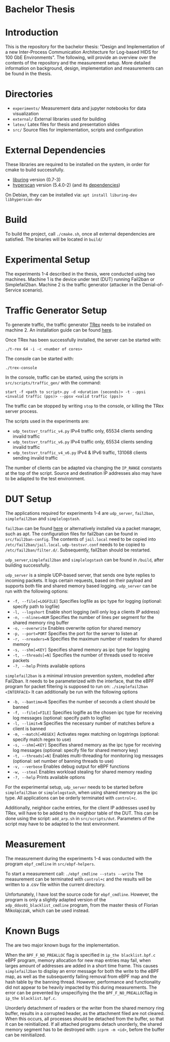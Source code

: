 # Bachelor Thesis

# Introduction
This is the repository for the bachelor thesis:  "Design and Implementation of a new Inter-Process Communication Architecture for Log-based HIDS for 100 GbE Environments".
The following, will provide an overview over the contents of the repository and the measurement setup.
More detailed information on background, design, implementation and measurements can be found in the thesis.

# Directories
- `experiments/` Measurement data and jupyter notebooks for data visualization
- `external/` External libraries used for building
- `latex/` Latex files for thesis and presentation slides
- `src/` Source files for implementation, scripts and configuration

# External Dependencies
These libraries are required to be installed on the system, in order for cmake to build
successfully. 
- [liburing](https://github.com/axboe/liburing) version (0.7-3)
- [hyperscan](https://github.com/intel/hyperscan) version (5.4.0-2) (and its [dependencies](https://intel.github.io/hyperscan/dev-reference/getting_started.html#)) 

On Debian, they can be installed via: `apt install liburing-dev libhyperscan-dev` 

# Build
To build the project, call `./cmake.sh`, once all external dependencies are satisfied. The binaries will be located in `build/`

# Experimental Setup

The experiments 1-4 described in the thesis, were conducted using two machines. Machine 1 is the device under test (DUT)
running Fail2ban or Simplefail2ban. Machine 2 is the traffic generator (attacker in the Denial-of-Service scenario).

# Traffic Generator Setup
To generate traffic, the traffic generator [TRex](https://trex-tgn.cisco.com/) needs to be installed on machine 2. An installation guide can be found [here](https://trex-tgn.cisco.com/trex/doc/trex_manual.html#_download_and_installation). 

Once TRex has been successfully installed, the server can be started with:

`./t-rex 64 -i -c <number of cores>`

The console can be started with:

`./trex-console`

In the console, traffic can be started, using the scripts in `src/scripts/traffic_gen/` with the command:

`start -f <path to script>.py -d <duration (seconds)> -t --ppsi <invalid traffic (pps)> --ppsv <valid traffic (pps)>`

The traffic can be stopped by writing `stop` to the console, or killing the TRex server process.

The scripts used in the experiments are:
- `udp_testsvr_traffic_v4.py` IPv4 traffic only, 65534 clients sending invalid traffic
- `udp_testsvr_traffic_v6.py` IPv4 traffic only, 65534 clients sending invalid traffic
- `udp_testsvr_traffic_v4_v6.py` IPv4 & IPv6 traffic, 131068 clients sending invalid traffic

The number of clients can be adapted via changing the `IP_RANGE` constants at the top of the script. 
Source and destination IP addresses also may have to be adapted to the test environment.

# DUT Setup

The applications required for experiments 1-4 are `udp_server`, `fail2ban`, `simplefail2ban` and `simplelogstash`.

`fail2ban` can be found [here](https://github.com/fail2ban/fail2ban) or alternatively installed via a packet manager, such as apt.
The configuration files for fail2ban can be found in `src/fail2ban-config`. The contents of `jail.local` need to be copied into
`/etc/fail2ban/jail.local`. `udp-testsvr.conf` needs to be copied to `/etc/fail2ban/filter.d/`. Subsequently, fail2ban should be restarted.

`udp_server`,`simplefail2ban` and `simplelogstash` can be found in `/build`, after building successfully.

`udp_server` is a simple UDP-based server, that sends one byte replies to incoming packets. It logs certain requests, based on their payload and supports both file and shared memory based logging. `udp_server` can be run with the following options:
- `-f, --file[=LOGFILE]`       Specifies logfile as ipc type for logging (optional: specify path to logfile)
- `-l, --logshort`             Enable short logging (will only log a clients IP
                             address)
-  `-n, --nlines=NUM`          Specifies the number of lines per segment for the    shared memory ring buffer
-  `-o, --overwrite`            Enables overwrite option for shared memory
-  `-p, --port=PORT`            Specifies the port for the server to listen at
-  `-r, --nreaders=N`           Specifies the maximum number of readers for shared memory
-  `-s, --shm[=KEY]`            Specifies shared memory as ipc type for logging
-  `-t, --threads[=N]`          Specifies the number of threads used to receive packets
-  `-?, --help`                 Prints available options

`simplefail2ban` is a minimal intrusion prevention system, modelled after Fail2ban.
It needs to be parameterized with the interface, that the eBPF program for packet filtering is supposed
to run on: `./simplefail2ban <INTERFACE>`
It can additionally be run with the following options
- `-b, --bantime=N`            Specifies the number of seconds a client should be banned
- `-f, --file[=FILE]`          Specifies logifle as the chosen ipc type for receiving log messages (optional:
                             specify path to logfile)
- `-l, --limit=N`              Specifies the necessary number of matches before a client is banned
- `-m, --match[=REGEX]`        Activates regex matching on logstrings (optional:
                             specify match regex to use)
- `-s, --shm[=KEY]`            Specifies shared memory as the ipc type for receiving log messages (optional:
                             specify file for shared memory key)
- `-t, --threads[=N]`          Enables multi-threading for monitoring log messages (optional: set number of
                             banning threads to use)
- `-v, --verbose`              Enables debug output for eBPF functions
- `-w, --steal`                Enables workload stealing for shared memory reading
- `-?, --help`                 Prints available options

For the experimental setup, `udp_server` needs to be started before `simplefail2ban` or `simplelogstash`,
when using shared memory as the ipc type. All applications can be orderly terminated 
with `control+c`.

Additionally, neighbor cache entries, for the client IP addresses used by TRex, will have to be added to the neighbor table of the DUT. This can be done using the script:
`add_arp.sh` in `src/scripts/dut`. Parameters of the script may have to be adapted 
to the test environment.


# Measurement
The measurement during the experiments 1-4 was conducted with the program `ebpf_cmdline` in `src/ebpf-helpers`. 

To start a measurement call:
`./ebpf_cmdline --stats --write`
The measurement can be terminated with `control+c` and the results will be written to a .csv file within the current directory.

Unfortunately, I have lost the source code for `ebpf_cmdline`. However, the program is only a slightly adapted version of the `xdp_ddos01_blacklist_cmdline` program, from
the master thesis of Florian Mikolajczak, which can be used instead.

# Known Bugs
The are two major known bugs for the implementation. 

When the `BPF_F_NO_PREALLOC`
flag is specified in `ip_the blacklist.bpf.c` eBPF program, memory allocation for 
new map entries may fail, when larges amount of addresses are added in a short time frame. This causes `simplefail2ban` to display an error message for both the write to the eBPF map, as well as the subsequently failing removal from eBPF map and the hash table by the banning thread. 
However, performance and functionality did not appear to be heavily impacted by this during measurements. The error can be prevented by unspecifiying the the `BPF_F_NO_PREALLOC`flag in `ip_the blacklist.bpf.c`.

Unorderly detachment of readers or the writer from the shared memory ring buffer, results in a corrupted header, as the attachment filed are not cleared.
When this occurs, all processes should be detached from the buffer, so that it can be reinitialized. If all attached programs detach unorderly, the shared memory segment has to be destroyed with: `icprm -m <id>`, before the buffer can be reinitialized.



